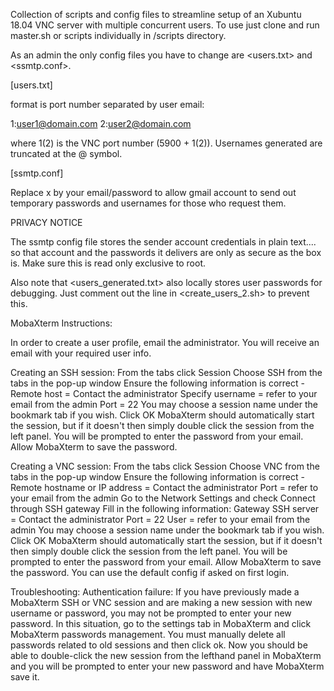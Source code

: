 Collection of scripts and config files to streamline setup of an Xubuntu 18.04 VNC server with multiple concurrent users.
To use just clone and run master.sh or scripts individually in /scripts directory.

As an admin the only config files you have to change are <users.txt> and <ssmtp.conf>.

[users.txt]

format is port number separated by user email:

1:user1@domain.com
2:user2@domain.com

where 1(2) is the VNC port number (5900 + 1(2)). Usernames generated are truncated at the @ symbol.

[ssmtp.conf]

Replace x by your email/password to allow gmail account to send out temporary passwords and usernames for those who request them.

PRIVACY NOTICE

The ssmtp config file stores the sender account credentials in plain text.... so that account and the passwords it delivers are
only as secure as the box is. Make sure this is read only exclusive to root.

Also note that <users_generated.txt> also locally stores user passwords for debugging. Just comment out the line in <create_users_2.sh>
to prevent this.

MobaXterm Instructions:

In order to create a user profile, email the administrator. 
You will receive an email with your required user info.

Creating an SSH session:
From the tabs click Session
Choose SSH from the tabs in the pop-up window
Ensure the following information is correct - 
	Remote host = Contact the administrator
	Specify username = refer to your email from the admin
	Port = 22
You may choose a session name under the bookmark tab if you wish.
Click OK
MobaXterm should automatically start the session, but if 
it doesn't then simply double click the session from the 
left panel. You will be prompted to enter the password 
from your email. Allow MobaXterm to save the password.

Creating a VNC session:
From the tabs click Session
Choose VNC from the tabs in the pop-up window
Ensure the following information is correct - 
	Remote hostname or IP address = Contact the administrator
	Port = refer to your email from the admin
Go to the Network Settings and check Connect through SSH gateway
Fill in the following information:
	Gateway SSH server = Contact the administrator
	Port = 22
	User = refer to your email from the admin
You may choose a session name under the bookmark tab if you wish.
Click OK
MobaXterm should automatically start the session, but if 
it doesn't then simply double click the session from the 
left panel. You will be prompted to enter the password 
from your email. Allow MobaXterm to save the password.
You can use the default config if asked on first login.

Troubleshooting:
Authentication failure: If you have previously made a MobaXterm
SSH or VNC session and are making a new session with new username
or password, you may not be prompted to enter your new password.
In this situation, go to the settings tab in MobaXterm and click
MobaXterm passwords management. You must manually delete all 
passwords related to old sessions and then click ok. Now you 
should be able to double-click the new session from the lefthand
panel in MobaXterm and you will be prompted to enter your new 
password and have MobaXterm save it. 



